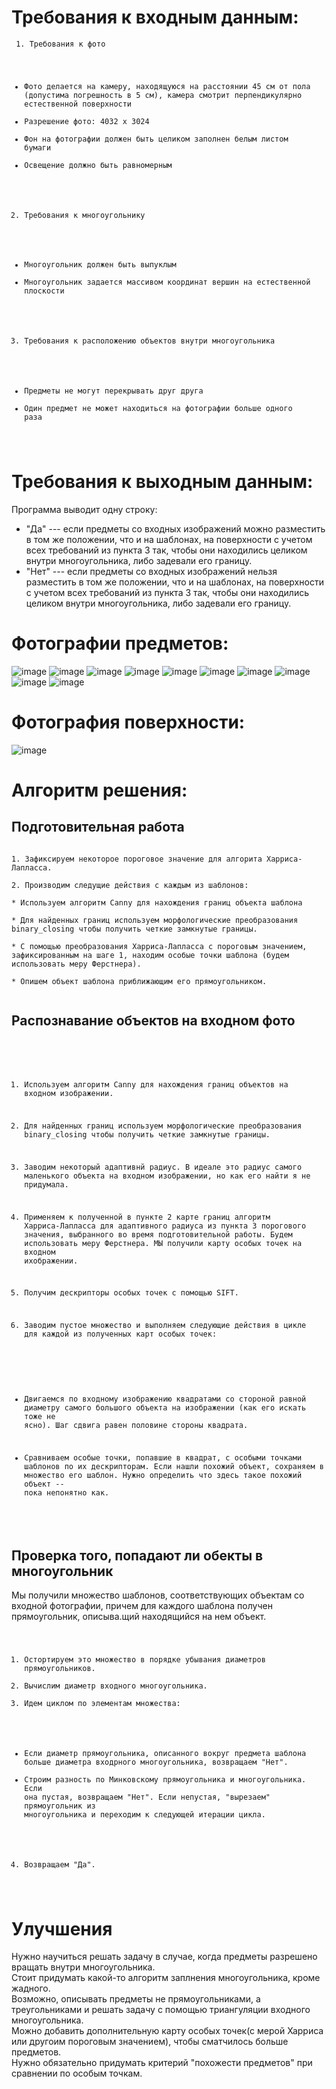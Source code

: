# Требования к входным данным: 

<code> 1. Требования к фото
* Фото делается на камеру, находящуюся на расстоянии 45 см от пола (допустима погрешность в 5 см), камера смотрит перпендикулярно естественной поверхности 
* Разрешение фото: 4032 x 3024
* Фон на фотографии должен быть целиком заполнен белым листом бумаги
* Освещение должно быть равномерным
2. Требования к многоугольнику
* Многоугольник должен быть выпуклым
* Многоугольник задается массивом координат вершин на естественной плоскости
3. Требования к расположению объектов внутри многоугольника
* Предметы не могут перекрывать друг друга
* Один предмет не может находиться на фотографии больше одного раза
</code>  

# Требования к выходным данным:
Программа выводит одну строку:
* "Да" --- если предметы со входных изображений можно разместить в том же положении, что и на шаблонах, на поверхности с учетом всех требований из пункта 3 так, чтобы они находились целиком внутри многоугольника, либо задевали его границу.
* "Нет" --- если предметы со входных изображений нельзя разместить в том же положении, что и на шаблонах, на поверхности с учетом всех требований из пункта 3 так, чтобы они находились целиком внутри многоугольника, либо задевали его границу.

# Фотографии предметов:
![image](https://user-images.githubusercontent.com/55063415/132926718-31eb092c-6b09-42ff-ad45-4f06e41f09b6.png)
![image](https://user-images.githubusercontent.com/55063415/132926729-9505fac4-bf1e-42aa-8900-2fd45cc2d498.png)
![image](https://user-images.githubusercontent.com/55063415/132926755-37429755-686d-4b22-bc77-027dcd249aab.png)
![image](https://user-images.githubusercontent.com/55063415/132926764-ebb54b5c-55bd-4e86-884b-ccdc6ef2414f.png)
![image](https://user-images.githubusercontent.com/55063415/132926778-4a92046c-94f4-49e0-85e1-98d8ee3d0062.png)
![image](https://user-images.githubusercontent.com/55063415/132926788-11f4ff92-584f-447b-a82f-d2bfad6aca99.png)
![image](https://user-images.githubusercontent.com/55063415/132926793-04bc56d9-483c-41a6-bd39-6e02cfa70535.png)
![image](https://user-images.githubusercontent.com/55063415/132926797-f9e93c62-02de-4b46-b06c-aafb038ec837.png)
![image](https://user-images.githubusercontent.com/55063415/132926888-f6147e6f-dcaa-403c-ba19-743636ab91a9.png)
![image](https://user-images.githubusercontent.com/55063415/132953629-7733353f-fb95-4110-87f5-f907574a2b83.png)


# Фотография поверхности:
![image](https://user-images.githubusercontent.com/55063415/132927007-155c7dcf-3b5d-4b81-b49a-88938cdf7f6d.png)

# Алгоритм решения:


## Подготовительная работа
<code>
1. Зафиксируем некоторое пороговое значение для алгорита Харриса-Лапласса. <br>
2. Производим следущие действия с каждым из шаблонов: <br>
* Используем алгоритм Canny для нахождения границ объекта шаблона <br>
* Для найденных границ используем морфологические преобразования binary_closing чтобы получить четкие замкнутые границы. <br>
* С помощью преобразования Харриса-Лапласса с пороговым значением, зафиксированным на шаге 1, находим особые точки шаблона (будем использовать меру Ферстнера). <br>
* Опишем объект шаблона приближающим его прямоугольником. <br>
</code>


## Распознавание объектов на входном фото

<code>

1. Используем алгоритм Canny для нахождения границ объектов на входном изображении. <br>


2. Для найденных границ используем морфологические преобразования binary_closing чтобы получить четкие замкнутые границы. <br>  


3. Заводим некоторый адаптивнй радиус. В идеале это радиус самого маленького объекта на входном изображении, но как его найти я не придумала.<br>


4. Применяем к полученной в пункте 2 карте границ алгоритм Харриса-Лапласса для адаптивного радиуса из пункта 3 порогового значения, выбранного во время подготовительной работы. Будем использовать меру Ферстнера. МЫ получили карту особых точек на входном ихображении. <br>


5. Получим дескрипторы особых точек с помощью SIFT.<br>


6. Заводим пустое множество и выполняем следующие действия в цикле для каждой из полученных карт особых точек: <br>


* Двигаемся по входному изображению квадратами со стороной  равной диаметру самого большого объекта на изображении (как его искать тоже не ясно). Шаг сдвига равен половине стороны квадрата.


* Сравниваем особые точки, попавшие в квадрат, с особыми точками шаблонов по их дескрипторам. Если нашли похожий объект, сохраняем в множество его шаблон. Нужно определить что здесь такое похожий объект -- пока непонятно как.

</code>

## Проверка того, попадают ли обекты в многоугольник
Мы получили множество шаблонов, соответствующих объектам со входной фотографии, причем для каждого шаблона получен прямоугольник, описыва.щий находящийся на нем объект.
<code>
1. Остортируем это множество в порядке убывания диаметров прямоугольников. <br>
2. Вычислим диаметр входного многоугольника.<br>
3. Идем циклом по элементам множества:
* Если диаметр прямоугольника, описанного вокруг предмета шаблона больше диаметра входрного многоугольника, возвращаем "Нет".
* Строим разность по Минковскому прямоугольника и многоугольника. Если она пустая, возвращаем "Нет". Если непустая, "вырезаем" прямоугольник из многоугольника и переходим к следующей итерации цикла.
4. Возвращаем "Да".
</code>

# Улучшения

Нужно научиться решать задачу в случае, когда предметы разрешено вращать внутри многоугольника. <br>
Стоит придумать какой-то алгоритм заплнения многоугольника, кроме жадного.<br>
Возможно, описывать предметы не прямоугольниками, а треугольниками и решать задачу с помощью триангуляции входного многоугольника.<br>
Можно добавить дополнительную карту особых точек(с мерой Харриса или другоим пороговым значением), чтобы сматчилось больше предметов.<br>
Нужно обязательно придумать критерий "похожести предметов" при сравнении по особым точкам.<br>